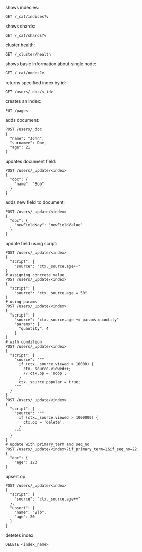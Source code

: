 shows indecies:
```
GET /_cat/indices?v
```
shows shards:
```
GET /_cat/shards?v
```
cluster health:
```
GET /_cluster/health
```
shows basic information about single node:
```
GET /_cat/nodes?v
```
returns specified index by id:
```
GET /users/_doc/<_id>
```
creates an index:
```
PUT /pages
```
adds document:
```
POST /users/_doc
{
  "name": "John",
  "surnamee": Doe,
  "age": 21
}
```
updates document field:
```
POST /users/_update/<index>
{
  "doc": {
    "name": "Bob"
  }
}
```
adds new field to document:
```
POST /users/_update/<index>
{
  "doc": {
    "newFieldKey": "newFieldValue"
  }
}
```
update field using script:
```
POST /users/_update/<index>
{
  "script": {
    "source": "ctx._source.age++"
}
# assigning concrete value
POST /users/_update/<index>
{
  "script": {
    "source": "ctx._source.age = 50"
}
# using params
POST /users/_update/<index>
{
  "script": {
    "source": "ctx._source.age += params.quantity"
    "params": {
      "quantity": 4
    }
}
# with condition
POST /users/_update/<index>
{
  "script": {
    "source": """
      if (ctx._source.viewed > 10000) {
        ctx._source.viewed++;
        // ctx.op = 'noop';
      }
      ctx._source.popular = true;
    """
  }
}
POST /users/_update/<index>
{
  "script": {
    "source": """
      if (ctx._source.viewed > 1000000) {
        ctx.op = 'delete';
      }
    """
  }
}
# update with primary_term and seq_no
POST /users/_update/<index>?if_primary_term=1&if_seq_no=22
{
  "doc": {
    "age": 123
}
```
upsert op:
```
POST /users/_update/<index>
{
  "script": {
    "source": "ctx._source.age++"
  },
  "upsert": {
    "name": "Blb",
    "age": 20
  }
}
```
detetes index:
```
DELETE <index_name>
```
